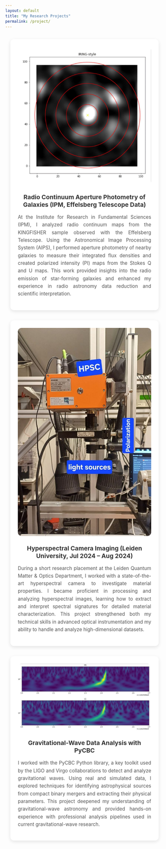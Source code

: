 ```yaml
---
layout: default
title: "My Research Projects"
permalink: /project/
---
```


<section class="projects-gallery">

  <!-- Project 1 -->
  <div class="project-card">
    <img src="/assets/images/iring.jpg" alt="Radio Continuum Aperture Photometry">
    <h3>Radio Continuum Aperture Photometry of Galaxies (IPM, Effelsberg Telescope Data)</h3>
    <p>
      At the Institute for Research in Fundamental Sciences (IPM), I analyzed radio continuum maps from
      the KINGFISHER sample observed with the Effelsberg Telescope. Using the Astronomical Image Processing System (AIPS),
      I performed aperture photometry of nearby galaxies to measure their integrated flux densities and
      created polarized intensity (PI) maps from the Stokes Q and U maps. This work provided insights into
      the radio emission of star-forming galaxies and enhanced my experience in radio astronomy data
      reduction and scientific interpretation.
    </p>
  </div>

  <!-- Project 2 -->
  <div class="project-card">
    <img src="/assets/images/HPC.jpg" alt="Hyperspectral Camera Imaging">
    <h3>Hyperspectral Camera Imaging (Leiden University, Jul 2024 – Aug 2024)</h3>
    <p>
      During a short research placement at the Leiden Quantum Matter & Optics Department, I worked with a
      state-of-the-art hyperspectral camera to investigate material properties. I became proficient in
      processing and analyzing hyperspectral images, learning how to extract and interpret spectral
      signatures for detailed material characterization. This project strengthened both my technical skills
      in advanced optical instrumentation and my ability to handle and analyze high-dimensional datasets.
    </p>
  </div>

  <!-- Project 3 -->
  <div class="project-card">
    <img src="/assets/images/pycbc.jpg" alt="Gravitational-Wave Data Analysis with PyCBC">
    <h3>Gravitational-Wave Data Analysis with PyCBC</h3>
    <p>
      I worked with the PyCBC Python library, a key toolkit used by the LIGO and Virgo collaborations to
      detect and analyze gravitational waves. Using real and simulated data, I explored techniques for
      identifying astrophysical sources from compact binary mergers and extracting their physical
      parameters. This project deepened my understanding of gravitational-wave astronomy and provided
      hands-on experience with professional analysis pipelines used in current gravitational-wave research.
    </p>
  </div>

</section>

<style>
.projects-gallery {
  display: grid;
  grid-template-columns: repeat(auto-fit, minmax(300px, 1fr));
  gap: 2rem;
  margin: 2rem auto;
  max-width: 1200px;
  padding: 0 1rem;
}

.project-card {
  background: #fff;
  border-radius: 12px;
  box-shadow: 0 4px 12px rgba(0,0,0,0.1);
  padding: 1.5rem;
  text-align: center;
  transition: transform 0.2s ease, box-shadow 0.2s ease;
}

.project-card:hover {
  transform: translateY(-6px);
  box-shadow: 0 8px 20px rgba(0,0,0,0.15);
}

.project-card img {
  max-width: 100%;
  height: auto;
  border-radius: 12px;
  margin-bottom: 1rem;
}

.project-card h3 {
  font-size: 1.2rem;
  margin: 0.5rem 0 1rem;
  color: #333;
}

.project-card p {
  font-size: 0.95rem;
  line-height: 1.6;
  color: #555;
  text-align: justify;
}
</style>
